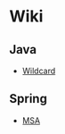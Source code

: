 # Wiki

## Java
- [Wildcard](https://github.com/totohoon02/Wiki/blob/main/Java/WildCard.md)

## Spring
- [MSA](https://github.com/totohoon02/spring-base/blob/main/msa-board/README.md)
